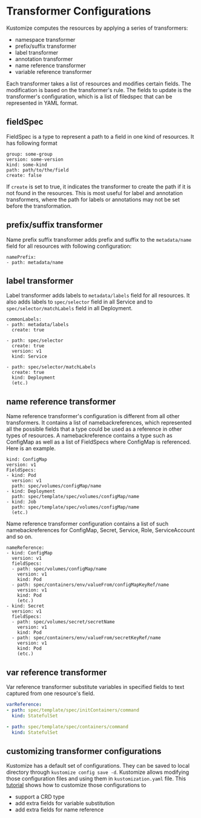 # Transformer Configurations

Kustomize computes the resources by applying a series of transformers:
- namespace transformer
- prefix/suffix transformer
- label transformer
- annotation transformer
- name reference transformer
- variable reference transformer

Each transformer takes a list of resources and modifies certain fields. The modification is based on the transformer's rule.
The fields to update is the transformer's configuration, which is a list of filedspec that can be represented in YAML format.

## fieldSpec
FieldSpec is a type to represent a path to a field in one kind of resources. It has following format
```
group: some-group
version: some-version
kind: some-kind
path: path/to/the/field
create: false
```
If `create` is set to true, it indicates the transformer to create the path if it is not found in the resources. This is most useful for label and annotation transformers, where the path for labels or annotations may not be set before the transformation.

## prefix/suffix transformer
Name prefix suffix transformer adds prefix and suffix to the `metadata/name` field for all resources with following configuration:
```
namePrefix:
- path: metadata/name
```

## label transformer
Label transformer adds labels to `metadata/labels` field for all resources. It also adds labels to `spec/selector` field in all Service and to `spec/selector/matchLabels` field in all Deployment.
```
commonLabels:
- path: metadata/labels
  create: true

- path: spec/selector
  create: true
  version: v1
  kind: Service

- path: spec/selector/matchLabels
  create: true
  kind: Deployment
  (etc.)  
```

## name reference transformer
Name reference transformer's configuration is different from all other transformers. It contains a list of namebackreferences, which represented all the possible fields that a type could be used as a reference in other types of resources. A namebackreference contains a type such as ConfigMap as well as a list of FieldSpecs where ConfigMap is referenced. Here is an example.
```
kind: ConfigMap
version: v1
FieldSpecs:
- kind: Pod
  version: v1
  path: spec/volumes/configMap/name
- kind: Deployment
  path: spec/template/spec/volumes/configMap/name
- kind: Job
  path: spec/template/spec/volumes/configMap/name
  (etc.)
```
Name reference transformer configuration contains a list of such namebackreferences for ConfigMap, Secret, Service, Role, ServiceAccount and so on.
```
nameReference:
- kind: ConfigMap
  version: v1
  fieldSpecs:
  - path: spec/volumes/configMap/name
    version: v1
    kind: Pod
  - path: spec/containers/env/valueFrom/configMapKeyRef/name
    version: v1
    kind: Pod
    (etc.)
- kind: Secret
  version: v1
  fieldSpecs:
  - path: spec/volumes/secret/secretName
    version: v1
    kind: Pod
  - path: spec/containers/env/valueFrom/secretKeyRef/name
    version: v1
    kind: Pod
    (etc.)    
```

## var reference transformer

Var reference transformer substitute variables in specified fields to text captured from one resource's field.

``` yaml
varReference:
- path: spec/template/spec/initContainers/command
  kind: StatefulSet

- path: spec/template/spec/containers/command
  kind: StatefulSet
```

## customizing transformer configurations

Kustomize has a default set of configurations. They can be saved to local directory through `kustomize config save -d`. Kustomize allows modifying those configuration files and using them in `kustomization.yaml` file. This [tutorial](crd/README.md) shows how to customize those configurations to

- support a CRD type
- add extra fields for variable substitution
- add extra fields for name reference
